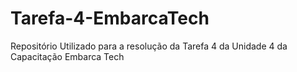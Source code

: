 # Tarefa-4-EmbarcaTech
Repositório Utilizado para a resolução da Tarefa 4 da Unidade 4 da Capacitação Embarca Tech
